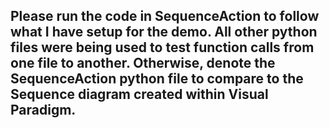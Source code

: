 ## Please run the code in SequenceAction to follow what I have setup for the demo. All other python files were being used to test function calls from one file to another. Otherwise, denote the SequenceAction python file to compare to the Sequence diagram created within Visual Paradigm.